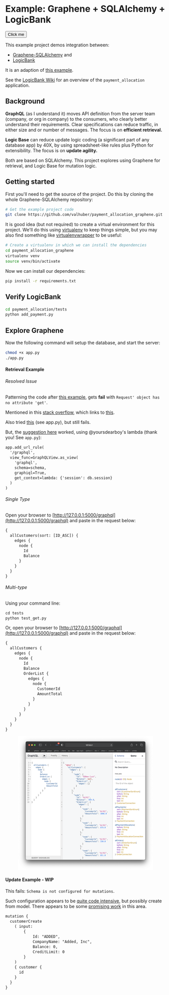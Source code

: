 Example: Graphene + SQLAlchemy + LogicBank
==========================================

<button type="button">Click me</button>

This example project demos integration between:

* [Graphene-SQLAlchemy](https://github.com/graphql-python/graphene-sqlalchemy)
and 
* [LogicBank](https://github.com/valhuber/LogicBank)

It is an adaption of [this example](https://github.com/graphql-python/graphene-sqlalchemy/tree/master/examples/flask_sqlalchemy).

See the [LogicBank Wiki](https://github.com/valhuber/LogicBank/wiki/Sample-Project---Allocation) for an overview of the ```payment_allocation``` application.

Background
----------
**GraphQL** (as I understand it) moves API definition from 
the server team (company, or org in company) to the consumers,
who clearly better understand their requirements.  Clear
specifications can reduce traffic, in either size and or
number of messages.  The focus is on **efficient retrieval.**

**Logic Base** can reduce update logic coding (a significant
part of any database app) by 40X, by using
spreadsheet-like rules plus Python for extensibility.  The
focus is on **update agility.**

Both are based on SQLAlchemy.  This project explores using
Graphene for retrieval, and Logic Base for mutation logic.

Getting started
---------------

First you'll need to get the source of the project. Do this by cloning the
whole Graphene-SQLAlchemy repository:

```bash
# Get the example project code
git clone https://github.com/valhuber/payment_allocation_graphene.git
```

It is good idea (but not required) to create a virtual environment
for this project. We'll do this using
[virtualenv](http://docs.python-guide.org/en/latest/dev/virtualenvs/)
to keep things simple,
but you may also find something like
[virtualenvwrapper](https://virtualenvwrapper.readthedocs.org/en/latest/)
to be useful:

```bash
# Create a virtualenv in which we can install the dependencies
cd payment_allocation_graphene
virtualenv venv
source venv/bin/activate
```

Now we can install our dependencies:

```bash
pip install -r requirements.txt
```

Verify LogicBank
----------------

```bash
cd payment_allocation/tests
python add_payment.py
```

Explore Graphene
----------------
Now the following command will setup the database, and start the server:

```bash
chmod +x app.py
./app.py
```

#### Retrieval Example

###### Resolved Issue
Patterning the code after [this example](https://github.com/graphql-python/graphene-sqlalchemy/tree/master/examples/flask_sqlalchemy),
gets **fail** with ```Request' object has no attribute 'get'```.

Mentioned in this [stack overflow](https://github.com/graphql-python/graphene-sqlalchemy/issues/130),
which links to [this](https://github.com/graphql-python/graphene-sqlalchemy/issues/286).

Also tried [this](https://github.com/graphql-python/graphene-sqlalchemy/issues/30)
(see app.py), but still fails.

But, the [suggestion here](https://github.com/graphql-python/graphene-sqlalchemy/issues/30)
worked, using @yoursdearboy's lambda (thank you! See ```app.py```):

```
app.add_url_rule(
  '/graphql',
  view_func=GraphQLView.as_view(
    'graphql',
    schema=schema,
    graphiql=True,
    get_context=lambda: {'session': db.session}
  )
)
``` 
###### Single Type
Open your browser to
[http://127.0.0.1:5000/graphql](http://127.0.0.1:5000/graphql)
and paste in the request below:

```
{
  allCustomers(sort: [ID_ASC]) {
    edges {
      node {
        Id
        Balance
      }
    }
  }
}
```


###### Multi-type
Using your command line:
```
cd tests
python test_get.py
```
Or, open your browser to
[http://127.0.0.1:5000/graphql](http://127.0.0.1:5000/graphql)
and paste in the request below:

```
{
  allCustomers {
    edges {
      node {
        Id
        Balance
        OrderList {
          edges {
            node {
              CustomerId
              AmountTotal
            }
          }
        }
      }
    }
  }
}
```

<figure><img src="payment_allocation/images/multi-type.png" width="800"></figure>


#### Update Example - WIP
This fails: ```Schema is not configured for mutations```.

Such configuration appears to be [quite code intensive](https://docs.graphene-python.org/en/latest/types/mutations/),
but possibly create from model.  There appears to be some
[promising work](https://github.com/goodking-bq/graphene-sqlalchemy-auto) in
this area.

```
mutation {
  customerCreate
    ( input:
        {
            Id: "ADDED",
            CompanyName: "Added, Inc",
            Balance: 0,
            CreditLimit: 0
        }
    )
    { customer {
      id
    }
  }
}
```
